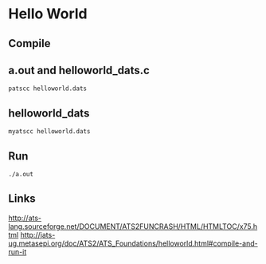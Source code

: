 # Hello World

## Compile

## a.out and helloworld_dats.c

    patscc helloworld.dats

## helloworld_dats

    myatscc helloworld.dats

## Run

    ./a.out

## Links

<http://ats-lang.sourceforge.net/DOCUMENT/ATS2FUNCRASH/HTML/HTMLTOC/x75.html>
<http://jats-ug.metasepi.org/doc/ATS2/ATS_Foundations/helloworld.html#compile-and-run-it>

